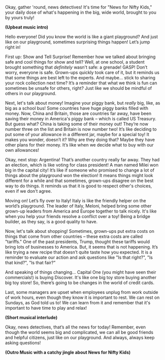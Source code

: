 Okay, gather 'round, news detectives! It's time for "News for Nifty Kids," your daily dose of what's happening in the big, wide world, brought to you by yours truly!

**(Upbeat music intro)**

Hello everyone! Did you know the world is like a giant playground? And just like on our playground, sometimes surprising things happen! Let’s jump right in!

First up: Show and Tell Surprise! Remember how we talked about bringing safe and cool things for show and tell? Well, at one school, a student brought something that *definitely* wasn't safe: a grenade! GASP! Don’t worry, everyone is safe. Grown-ups quickly took care of it, but it reminds us that some things are best left to the experts. And maybe… stick to sharing your rock collection next time? It’s a reminder that what we think is fun can sometimes be unsafe for others, right? Just like we should be mindful of others in our playground.

Next, let's talk about money! Imagine your piggy bank, but *really* big, like, as big as a school bus! Some countries have huge piggy banks filled with money. Now, China and Britain, those are countries far away, have been saving their money in America's piggy bank – which is called US Treasury. But guess what? China is taking some of their money out! They’re now number three on the list and Britain is now number two! It’s like deciding to put some of your allowance in a different jar, maybe for a special toy! It makes you wonder, doesn’t it? Why are they doing that? Maybe they have other plans for their money. It’s like when we decide what to buy with our own allowances!

Okay, next stop: Argentina! That’s another country really far away. They had an election, which is like voting for class president! A man named Milei won big in the capital city! It’s like if someone who promised to change a lot of things about the playground won the election! It means things might look different for a while and that sometimes, grown-ups disagree on the best way to do things. It reminds us that it is good to respect other's choices, even if we don't agree.

Moving on! Let’s fly over to Italy! Italy is like the friendly helper on the world’s playground. The leader of Italy, Meloni, helped bring some other grown-up leaders from America and Europe together to talk nicely. It's like when you help your friends resolve a conflict over a toy! Being a bridge builder, as they say, is a good quality to have.

Now, let's talk about shopping! Sometimes, grown-ups put extra costs on things that come from other countries – these extra costs are called "tariffs." One of the past presidents, Trump, thought these tariffs would bring lots of businesses to America. But, it seems that is not happening. It’s like trying a new recipe that doesn’t quite taste how you expected. It is a reminder to evaluate our action and ask questions like "Is that right?", "Is that kind?", "Is that fair?"

And speaking of things changing… Capital One (you might have seen their commercials!) is buying Discover. It's like one big toy store buying another big toy store! So, there’s going to be changes in the world of credit cards.

Last, some managers are upset when employees unplug from work outside of work hours, even though they know it is important to rest. We can rest on Sundays, as God told us to! We can learn from it and remember that it's important to have time to play and relax!

**(Short musical interlude)**

Okay, news detectives, that’s all the news for today! Remember, even though the world seems big and complicated, we can all be good friends and helpful citizens, just like on our playground. And always, always keep asking questions!

**(Outro Music with a catchy jingle about News for Nifty Kids)**
